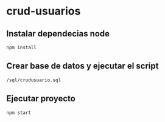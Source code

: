 # crud-usuarios

## Instalar dependecias node
```
npm install
``` 

## Crear base de datos y ejecutar el script 
```
/sql/crudusuario.sql
``` 

## Ejecutar proyecto
``` 
npm start
``` 

